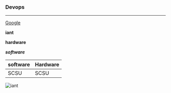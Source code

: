 ### Devops
-----------
[Google](https://www.google.com)

**iant**

**hardware**

***software***


|software|Hardware|
|--------|--------|
 SCSU  | SCSU 

![iant](https://www.iantindia.com/content/img/slide/iantlogo.png)
